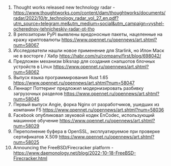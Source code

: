 1. Thought works released new technology radar - https://www.thoughtworks.com/content/dam/thoughtworks/documents/radar/2022/10/tr_technology_radar_vol_27_en.pdf?utm_source=telegram.me&utm_medium=social&utm_campaign=vyshel-ocherednoy-tehnicheskiy-radar-ot-tho
1. В репозитории PyPI выявлены вредоносные пакеты, нацеленные на кражу криптовалюты https://www.opennet.ru/opennews/art.shtml?num=58067
1. Исследователи нашли новое применение для Starlink, но Илон Маск не в восторге / Хабр https://habr.com/ru/company/first/blog/698042/
1. Предложен механизм blksnap для создания снапшотов блочных устройств в Linux https://www.opennet.ru/opennews/art.shtml?num=58062
1. Выпуск языка программирования Rust 1.65 https://www.opennet.ru/opennews/art.shtml?num=58047
1. Леннарт Поттеринг предложил модернизировать разбивку загрузочных разделов https://www.opennet.ru/opennews/art.shtml?num=58045
1. Первый выпуск Angie, форка Nginx от разработчиков, ушедших из компании F5 https://www.opennet.ru/opennews/art.shtml?num=58036
1. Facebook опубликовал звуковой кодек EnCodec, использующий машинное обучение https://www.opennet.ru/opennews/art.shtml?num=58029
1. Переполнение буфера в OpenSSL, эксплуатируемое при проверке сертификатов X.509 https://www.opennet.ru/opennews/art.shtml?num=58025
1. Announcing the FreeBSD/Firecracker platform - https://www.daemonology.net/blog/2022-10-18-FreeBSD-Firecracker.html
